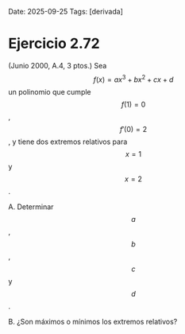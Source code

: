 Date: 2025-09-25
Tags: [derivada]

# Ejercicio 2.72

 (Junio 2000, A.4, 3 ptos.) Sea  $$ f(x)=ax^3+bx^2+cx+d$$   un polinomio que cumple  $$ f(1)=0$$  ,  $$ f'(0)=2$$  , y tiene dos extremos relativos para  $$ x=1$$   y  $$ x=2$$  .

A.    Determinar  $$ a$$  ,  $$ b$$  ,  $$ c$$   y  $$ d$$  .

B.    ¿Son máximos o mínimos los extremos relativos?

